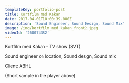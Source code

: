 ```yaml
---
templateKey: portfolio-post
title: Kortfilm med Kakan
date: 2017-04-01T10:00:39.000Z
description: 'Sound Engineer, Sound Design, Sound Mix'
image: /img/kortfilm_med_kakan_front2.jpeg
videoId: '268074382'
---
```

Kortfilm med Kakan - TV show (SVT)

Sound engineer on location, Sound design, Sound mix

Client: ABHL

(Short sample in the player above)
